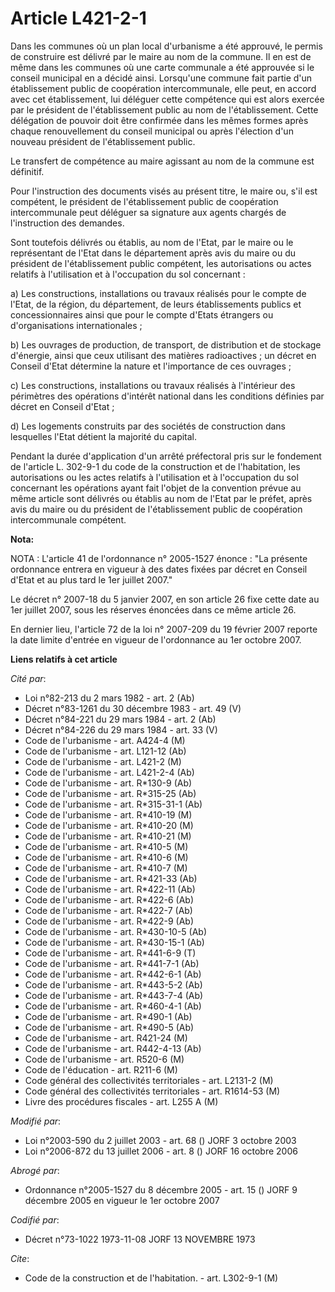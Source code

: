 # Article L421-2-1

Dans les communes où un plan local d'urbanisme a été approuvé, le permis de construire est délivré par le maire au nom de la
commune. Il en est de même dans les communes où une carte communale a été approuvée si le conseil municipal en a décidé
ainsi. Lorsqu'une commune fait partie d'un établissement public de coopération intercommunale, elle peut, en accord avec cet
établissement, lui déléguer cette compétence qui est alors exercée par le président de l'établissement public au nom de
l'établissement. Cette délégation de pouvoir doit être confirmée dans les mêmes formes après chaque renouvellement du conseil
municipal ou après l'élection d'un nouveau président de l'établissement public.

Le transfert de compétence au maire agissant au nom de la commune est définitif.

Pour l'instruction des documents visés au présent titre, le maire ou, s'il est compétent, le président de l'établissement
public de coopération intercommunale peut déléguer sa signature aux agents chargés de l'instruction des demandes.

Sont toutefois délivrés ou établis, au nom de l'Etat, par le maire ou le représentant de l'Etat dans le département après
avis du maire ou du président de l'établissement public compétent, les autorisations ou actes relatifs à l'utilisation et à
l'occupation du sol concernant :

a) Les constructions, installations ou travaux réalisés pour le compte de l'Etat, de la région, du département, de leurs
établissements publics et concessionnaires ainsi que pour le compte d'Etats étrangers ou d'organisations internationales ;

b) Les ouvrages de production, de transport, de distribution et de stockage d'énergie, ainsi que ceux utilisant des matières
radioactives ; un décret en Conseil d'Etat détermine la nature et l'importance de ces ouvrages ;

c) Les constructions, installations ou travaux réalisés à l'intérieur des périmètres des opérations d'intérêt national dans
les conditions définies par décret en Conseil d'Etat ;

d) Les logements construits par des sociétés de construction dans lesquelles l'Etat détient la majorité du capital.

Pendant la durée d'application d'un arrêté préfectoral pris sur le fondement de l'article L. 302-9-1 du code de la
construction et de l'habitation, les autorisations ou les actes relatifs à l'utilisation et à l'occupation du sol concernant
les opérations ayant fait l'objet de la convention prévue au même article sont délivrés ou établis au nom de l'Etat par le
préfet, après avis du maire ou du président de l'établissement public de coopération intercommunale compétent.

**Nota:**

NOTA : L'article 41 de l'ordonnance n° 2005-1527 énonce : "La présente ordonnance entrera en vigueur à des dates fixées par
décret en Conseil d'Etat et au plus tard le 1er juillet 2007."

Le décret n° 2007-18 du 5 janvier 2007, en son article 26 fixe cette date au 1er juillet 2007, sous les réserves énoncées
dans ce même article 26.

En dernier lieu, l'article 72 de la loi n° 2007-209 du 19 février 2007 reporte la date limite d'entrée en vigueur de
l'ordonnance au 1er octobre 2007.

**Liens relatifs à cet article**

_Cité par_:

  - Loi n°82-213 du 2 mars 1982 - art. 2 (Ab)
  - Décret n°83-1261 du 30 décembre 1983 - art. 49 (V)
  - Décret n°84-221 du 29 mars 1984 - art. 2 (Ab)
  - Décret n°84-226 du 29 mars 1984 - art. 33 (V)
  - Code de l'urbanisme - art. A424-4 (M)
  - Code de l'urbanisme - art. L121-12 (Ab)
  - Code de l'urbanisme - art. L421-2 (M)
  - Code de l'urbanisme - art. L421-2-4 (Ab)
  - Code de l'urbanisme - art. R*130-9 (Ab)
  - Code de l'urbanisme - art. R*315-25 (Ab)
  - Code de l'urbanisme - art. R*315-31-1 (Ab)
  - Code de l'urbanisme - art. R*410-19 (M)
  - Code de l'urbanisme - art. R*410-20 (M)
  - Code de l'urbanisme - art. R*410-21 (M)
  - Code de l'urbanisme - art. R*410-5 (M)
  - Code de l'urbanisme - art. R*410-6 (M)
  - Code de l'urbanisme - art. R*410-7 (M)
  - Code de l'urbanisme - art. R*421-33 (Ab)
  - Code de l'urbanisme - art. R*422-11 (Ab)
  - Code de l'urbanisme - art. R*422-6 (Ab)
  - Code de l'urbanisme - art. R*422-7 (Ab)
  - Code de l'urbanisme - art. R*422-9 (Ab)
  - Code de l'urbanisme - art. R*430-10-5 (Ab)
  - Code de l'urbanisme - art. R*430-15-1 (Ab)
  - Code de l'urbanisme - art. R*441-6-9 (T)
  - Code de l'urbanisme - art. R*441-7-1 (Ab)
  - Code de l'urbanisme - art. R*442-6-1 (Ab)
  - Code de l'urbanisme - art. R*443-5-2 (Ab)
  - Code de l'urbanisme - art. R*443-7-4 (Ab)
  - Code de l'urbanisme - art. R*460-4-1 (Ab)
  - Code de l'urbanisme - art. R*490-1 (Ab)
  - Code de l'urbanisme - art. R*490-5 (Ab)
  - Code de l'urbanisme - art. R421-24 (M)
  - Code de l'urbanisme - art. R442-4-13 (Ab)
  - Code de l'urbanisme - art. R520-6 (M)
  - Code de l'éducation - art. R211-6 (M)
  - Code général des collectivités territoriales - art. L2131-2 (M)
  - Code général des collectivités territoriales - art. R1614-53 (M)
  - Livre des procédures fiscales - art. L255 A (M)

_Modifié par_:

  - Loi n°2003-590 du 2 juillet 2003 - art. 68 () JORF 3 octobre 2003
  - Loi n°2006-872 du 13 juillet 2006 - art. 8 () JORF 16 octobre 2006

_Abrogé par_:

  - Ordonnance n°2005-1527 du 8 décembre 2005 - art. 15 () JORF 9 décembre 2005 en vigueur le 1er octobre 2007

_Codifié par_:

  - Décret n°73-1022 1973-11-08 JORF 13 NOVEMBRE 1973

_Cite_:

  - Code de la construction et de l'habitation. - art. L302-9-1 (M)

